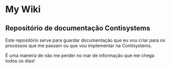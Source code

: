 # My Wiki
## Repositório de documentação Contisystems

Este repositório serve para guardar documentação que eu vou criar para os processos que me passam ou que vou implementar na Contisystems.

É uma maneira de não me perder no mar de informação que me chega todos os dias!
